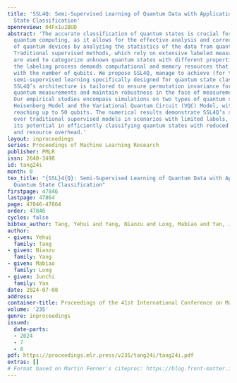 ```yaml
---
title: 'SSL4Q: Semi-Supervised Learning of Quantum Data with Application to Quantum
  State Classification'
openreview: 04Fx1u2BUD
abstract: 'The accurate classification of quantum states is crucial for advancing
  quantum computing, as it allows for the effective analysis and correct functioning
  of quantum devices by analyzing the statistics of the data from quantum measurements.
  Traditional supervised methods, which rely on extensive labeled measurement outcomes,
  are used to categorize unknown quantum states with different properties. However,
  the labeling process demands computational and memory resources that increase exponentially
  with the number of qubits. We propose SSL4Q, manage to achieve (for the first time)
  semi-supervised learning specifically designed for quantum state classification.
  SSL4Q’s architecture is tailored to ensure permutation invariance for unordered
  quantum measurements and maintain robustness in the face of measurement uncertainties.
  Our empirical studies encompass simulations on two types of quantum systems: the
  Heisenberg Model and the Variational Quantum Circuit (VQC) Model, with system size
  reaching up to 50 qubits. The numerical results demonstrate SSL4Q’s superiority
  over traditional supervised models in scenarios with limited labels, highlighting
  its potential in efficiently classifying quantum states with reduced computational
  and resource overhead.'
layout: inproceedings
series: Proceedings of Machine Learning Research
publisher: PMLR
issn: 2640-3498
id: tang24i
month: 0
tex_title: "{SSL}4{Q}: Semi-Supervised Learning of Quantum Data with Application to
  Quantum State Classification"
firstpage: 47846
lastpage: 47864
page: 47846-47864
order: 47846
cycles: false
bibtex_author: Tang, Yehui and Yang, Nianzu and Long, Mabiao and Yan, Junchi
author:
- given: Yehui
  family: Tang
- given: Nianzu
  family: Yang
- given: Mabiao
  family: Long
- given: Junchi
  family: Yan
date: 2024-07-08
address:
container-title: Proceedings of the 41st International Conference on Machine Learning
volume: '235'
genre: inproceedings
issued:
  date-parts:
  - 2024
  - 7
  - 8
pdf: https://proceedings.mlr.press/v235/tang24i/tang24i.pdf
extras: []
# Format based on Martin Fenner's citeproc: https://blog.front-matter.io/posts/citeproc-yaml-for-bibliographies/
---
```

